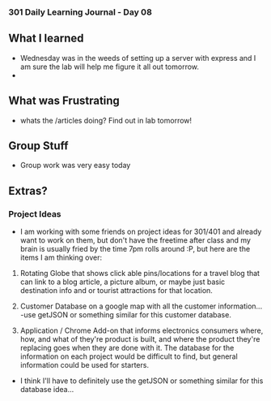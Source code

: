 ### 301 Daily Learning Journal - Day 08

## What I learned
- Wednesday was in the weeds of setting up a server with express and I am sure the lab will help me figure it all out tomorrow.
-
## What was Frustrating
- whats the /articles doing? Find out in lab tomorrow!

## Group Stuff
- Group work was very easy today

## Extras?


### Project Ideas

- I am working with some friends on project ideas for 301/401 and already want to work on them, but don't have the freetime after class and my brain is usually fried by the time 7pm rolls around :P, but here are the items I am thinking over:

1. Rotating Globe that shows click able pins/locations for a travel blog that can link to a blog article, a picture album, or maybe just basic destination info and or tourist attractions for that location.


2. Customer Database on a google map with all the customer information...
-use getJSON or something similar for this customer database.

3. Application / Chrome Add-on that informs electronics consumers where, how, and what of they're product is built, and where the product they're replacing goes when they are done with it. The database for the information on each project would be difficult to find, but general information could be used for starters.
- I think I'll have to definitely use the getJSON or something similar for this database idea...
